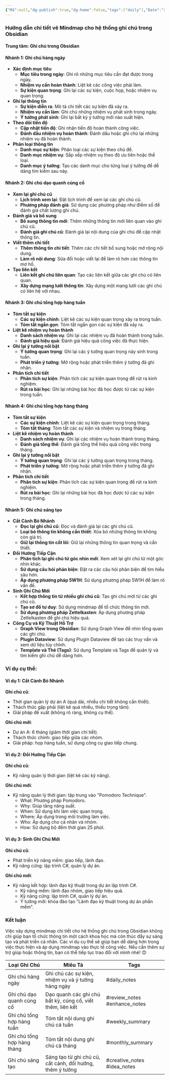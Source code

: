 ```yaml
---
{"Mã":null,"dg-publish":true,"dg-home":false,"tags":["daily"],"Date":"2024-06-22","permalink":"/daily/5-loai-ghi-chu/","dgPassFrontmatter":true,"noteIcon":"","updated":"2025-01-14T22:27:57.483+07:00"}
---
```


### Hướng dẫn chi tiết vẽ Mindmap cho hệ thống ghi chú trong Obsidian

#### Trung tâm: **Ghi chú trong Obsidian**

#### Nhánh 1: **Ghi chú hàng ngày**
- **Xác định mục tiêu**
  - **Mục tiêu trong ngày**: Ghi rõ những mục tiêu cần đạt được trong ngày.
  - **Nhiệm vụ cần hoàn thành**: Liệt kê các công việc phải làm.
  - **Sự kiện quan trọng**: Ghi lại các sự kiện, cuộc họp, hoặc nhiệm vụ quan trọng.
- **Ghi lại thông tin**
  - **Sự kiện diễn ra**: Mô tả chi tiết các sự kiện đã xảy ra.
  - **Nhiệm vụ cần làm**: Ghi chú những nhiệm vụ phát sinh trong ngày.
  - **Ý tưởng phát sinh**: Ghi lại bất kỳ ý tưởng mới nào xuất hiện.
- **Theo dõi tiến độ**
  - **Cập nhật tiến độ**: Ghi nhận tiến độ hoàn thành công việc.
  - **Đánh dấu nhiệm vụ hoàn thành**: Đánh dấu hoặc ghi chú lại những nhiệm vụ đã hoàn thành.
- **Phân loại thông tin**
  - **Danh mục sự kiện**: Phân loại các sự kiện theo chủ đề.
  - **Danh mục nhiệm vụ**: Sắp xếp nhiệm vụ theo độ ưu tiên hoặc thể loại.
  - **Danh mục ý tưởng**: Tạo các danh mục cho từng loại ý tưởng để dễ dàng tìm kiếm sau này.

#### Nhánh 2: **Ghi chú dạo quanh củng cố**
- **Xem lại ghi chú cũ**
  - **Lịch trình xem lại**: Đặt lịch trình để xem lại các ghi chú cũ.
  - **Phương pháp đánh giá**: Sử dụng các phương pháp như điểm số để đánh giá chất lượng ghi chú.
- **Đánh giá và bổ sung**
  - **Bổ sung thông tin mới**: Thêm những thông tin mới liên quan vào ghi chú cũ.
  - **Đánh giá ghi chú cũ**: Đánh giá lại nội dung của ghi chú để cập nhật thông tin.
- **Viết thêm chi tiết**
  - **Thêm thông tin chi tiết**: Thêm các chi tiết bổ sung hoặc mở rộng nội dung.
  - **Làm rõ nội dung**: Sửa đổi hoặc viết lại để làm rõ hơn các thông tin mơ hồ.
- **Tạo liên kết**
  - **Liên kết ghi chú liên quan**: Tạo các liên kết giữa các ghi chú có liên quan.
  - **Xây dựng mạng lưới thông tin**: Xây dựng một mạng lưới các ghi chú có liên hệ với nhau.

#### Nhánh 3: **Ghi chú tổng hợp hàng tuần**
- **Tóm tắt sự kiện**
  - **Các sự kiện chính**: Liệt kê các sự kiện quan trọng xảy ra trong tuần.
  - **Tóm tắt ngắn gọn**: Tóm tắt ngắn gọn các sự kiện đã xảy ra.
- **Liệt kê nhiệm vụ hoàn thành**
  - **Danh sách nhiệm vụ**: Ghi lại các nhiệm vụ đã hoàn thành trong tuần.
  - **Đánh giá hiệu quả**: Đánh giá hiệu quả công việc đã thực hiện.
- **Ghi lại ý tưởng nổi bật**
  - **Ý tưởng quan trọng**: Ghi lại các ý tưởng quan trọng nảy sinh trong tuần.
  - **Phát triển ý tưởng**: Mở rộng hoặc phát triển thêm ý tưởng đã ghi nhận.
- **Phân tích chi tiết**
  - **Phân tích sự kiện**: Phân tích các sự kiện quan trọng để rút ra kinh nghiệm.
  - **Rút ra bài học**: Ghi lại những bài học đã học được từ các sự kiện trong tuần.

#### Nhánh 4: **Ghi chú tổng hợp hàng tháng**
- **Tóm tắt sự kiện**
  - **Các sự kiện chính**: Liệt kê các sự kiện quan trọng trong tháng.
  - **Tóm tắt tháng**: Tóm tắt các sự kiện và nhiệm vụ trong tháng.
- **Liệt kê nhiệm vụ hoàn thành**
  - **Danh sách nhiệm vụ**: Ghi lại các nhiệm vụ hoàn thành trong tháng.
  - **Đánh giá tổng thể**: Đánh giá tổng thể hiệu quả công việc trong tháng.
- **Ghi lại ý tưởng nổi bật**
  - **Ý tưởng quan trọng**: Ghi lại các ý tưởng quan trọng trong tháng.
  - **Phát triển ý tưởng**: Mở rộng hoặc phát triển thêm ý tưởng đã ghi nhận.
- **Phân tích chi tiết**
  - **Phân tích sự kiện**: Phân tích các sự kiện quan trọng để rút ra kinh nghiệm.
  - **Rút ra bài học**: Ghi lại những bài học đã học được từ các sự kiện trong tháng.

#### Nhánh 5: **Ghi chú sáng tạo**
- **Cắt Cành Bỏ Nhánh**
  - **Đọc lại ghi chú cũ**: Đọc và đánh giá lại các ghi chú cũ.
  - **Loại bỏ thông tin không cần thiết**: Xóa bỏ những thông tin không còn giá trị.
  - **Giữ lại thông tin cốt lõi**: Giữ lại những thông tin quan trọng và cần thiết.
- **Đổi Hướng Tiếp Cận**
  - **Phân tích lại ghi chú từ góc nhìn mới**: Xem xét lại ghi chú từ một góc nhìn khác.
  - **Sử dụng câu hỏi phản biện**: Đặt ra các câu hỏi phản biện để tìm hiểu sâu hơn.
  - **Áp dụng phương pháp 5W1H**: Sử dụng phương pháp 5W1H để làm rõ vấn đề.
- **Sinh Ghi Chú Mới**
  - **Kết hợp thông tin từ nhiều ghi chú cũ**: Tạo ghi chú mới từ các ghi chú cũ.
  - **Tạo sơ đồ tư duy**: Sử dụng mindmap để tổ chức thông tin mới.
  - **Sử dụng phương pháp Zettelkasten**: Áp dụng phương pháp Zettelkasten để ghi chú hiệu quả.
- **Công Cụ và Kỹ Thuật Hỗ Trợ**
  - **Graph View trong Obsidian**: Sử dụng Graph View để nhìn tổng quan các ghi chú.
  - **Plugin Dataview**: Sử dụng Plugin Dataview để tạo các truy vấn và xem dữ liệu tùy chỉnh.
  - **Template và Thẻ (Tags)**: Sử dụng Template và Tags để quản lý và tìm kiếm ghi chú dễ dàng hơn.

### Ví dụ cụ thể:

#### Ví dụ 1: Cắt Cành Bỏ Nhánh
**Ghi chú cũ**:
- Thời gian quản lý dự án A (quá dài, nhiều chi tiết không cần thiết).
- Thách thức gặp phải (liệt kê quá nhiều, thiếu trọng tâm).
- Giải pháp đề xuất (không rõ ràng, không cụ thể).

**Ghi chú mới**:
- Dự án A: 6 tháng (giảm thời gian chi tiết).
- Thách thức chính: giao tiếp giữa các nhóm.
- Giải pháp: họp hàng tuần, sử dụng công cụ giao tiếp chung.

#### Ví dụ 2: Đổi Hướng Tiếp Cận
**Ghi chú cũ**:
- Kỹ năng quản lý thời gian (liệt kê các kỹ năng).

**Ghi chú mới**:
- Kỹ năng quản lý thời gian: tập trung vào "Pomodoro Technique".
  - What: Phương pháp Pomodoro.
  - Why: Giúp tăng năng suất.
  - When: Sử dụng khi làm việc quan trọng.
  - Where: Áp dụng trong môi trường làm việc.
  - Who: Áp dụng cho cá nhân và nhóm.
  - How: Sử dụng bộ đếm thời gian 25 phút.

#### Ví dụ 3: Sinh Ghi Chú Mới
**Ghi chú cũ**:
- Phát triển kỹ năng mềm: giao tiếp, lãnh đạo.
- Kỹ năng cứng: lập trình C#, quản lý dự án.

**Ghi chú mới**:
- Kỹ năng kết hợp: lãnh đạo kỹ thuật trong dự án lập trình C#.
  - Kỹ năng mềm: lãnh đạo nhóm, giao tiếp hiệu quả.
  - Kỹ năng cứng: lập trình C#, quản lý dự án.
  - Ý tưởng mới: khóa đào tạo "Lãnh đạo kỹ thuật trong dự án phần mềm".

### Kết luận
Việc xây dựng mindmap chi tiết cho hệ thống ghi chú trong Obsidian không chỉ giúp bạn tổ chức thông tin một cách khoa học mà còn thúc đẩy sự sáng tạo và phát triển cá nhân. Các ví dụ cụ thể sẽ giúp bạn dễ dàng hơn trong việc thực hiện và áp dụng mindmap vào thực tế công việc. Nếu cần thêm sự trợ giúp hoặc thông tin, bạn có thể tiếp tục trao đổi với mình nhé! 😊


| Loại Ghi Chú                | Miêu Tả                                                    | Tags                         |
| --------------------------- | ---------------------------------------------------------- | ---------------------------- |
| Ghi chú hàng ngày           | Ghi chú các sự kiện, nhiệm vụ và ý tưởng hàng ngày         | #daily_notes                 |
| Ghi chú dạo quanh củng cố   | Dạo quanh các ghi chú bất kỳ, củng cố, viết thêm, liên kết | #review_notes #enhance_notes |
| Ghi chú tổng hợp hàng tuần  | Tóm tắt nội dung ghi chú cả tuần                           | #weekly_summary              |
| Ghi chú tổng hợp hàng tháng | Tóm tắt nội dung ghi chú cả tháng                          | #monthly_summary             |
| Ghi chú sáng tạo            | Sáng tạo từ ghi chú cũ, cắt cành, đổi hướng, thêm ý tưởng  | #creative_notes #idea_notes  |
